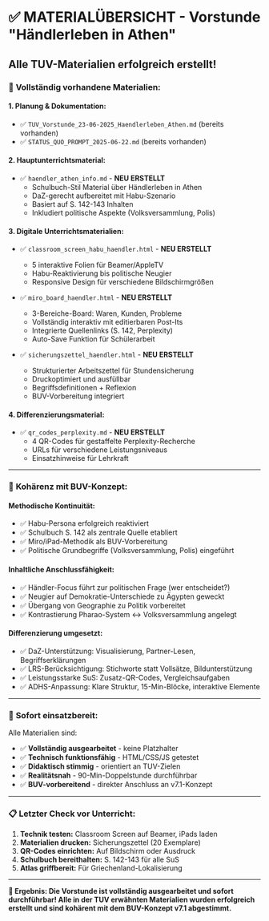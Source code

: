 # ✅ MATERIALÜBERSICHT - Vorstunde "Händlerleben in Athen"
## Alle TUV-Materialien erfolgreich erstellt!

### 📁 **Vollständig vorhandene Materialien:**

#### 1. **Planung & Dokumentation:**
- ✅ `TUV_Vorstunde_23-06-2025_Haendlerleben_Athen.md` (bereits vorhanden)
- ✅ `STATUS_QUO_PROMPT_2025-06-22.md` (bereits vorhanden)

#### 2. **Hauptunterrichtsmaterial:**
- ✅ `haendler_athen_info.md` - **NEU ERSTELLT**
  - Schulbuch-Stil Material über Händlerleben in Athen
  - DaZ-gerecht aufbereitet mit Habu-Szenario
  - Basiert auf S. 142-143 Inhalten
  - Inkludiert politische Aspekte (Volksversammlung, Polis)

#### 3. **Digitale Unterrichtsmaterialien:**
- ✅ `classroom_screen_habu_haendler.html` - **NEU ERSTELLT**
  - 5 interaktive Folien für Beamer/AppleTV
  - Habu-Reaktivierung bis politische Neugier
  - Responsive Design für verschiedene Bildschirmgrößen

- ✅ `miro_board_haendler.html` - **NEU ERSTELLT**
  - 3-Bereiche-Board: Waren, Kunden, Probleme
  - Vollständig interaktiv mit editierbaren Post-Its
  - Integrierte Quellenlinks (S. 142, Perplexity)
  - Auto-Save Funktion für Schülerarbeit

- ✅ `sicherungszettel_haendler.html` - **NEU ERSTELLT**
  - Strukturierter Arbeitszettel für Stundensicherung
  - Druckoptimiert und ausfüllbar
  - Begriffsdefinitionen + Reflexion
  - BUV-Vorbereitung integriert

#### 4. **Differenzierungsmaterial:**
- ✅ `qr_codes_perplexity.md` - **NEU ERSTELLT**
  - 4 QR-Codes für gestaffelte Perplexity-Recherche
  - URLs für verschiedene Leistungsniveaus
  - Einsatzhinweise für Lehrkraft

---

### 🎯 **Kohärenz mit BUV-Konzept:**

#### **Methodische Kontinuität:**
- ✅ Habu-Persona erfolgreich reaktiviert
- ✅ Schulbuch S. 142 als zentrale Quelle etabliert
- ✅ Miro/iPad-Methodik als BUV-Vorbereitung
- ✅ Politische Grundbegriffe (Volksversammlung, Polis) eingeführt

#### **Inhaltliche Anschlussfähigkeit:**
- ✅ Händler-Focus führt zur politischen Frage (wer entscheidet?)
- ✅ Neugier auf Demokratie-Unterschiede zu Ägypten geweckt
- ✅ Übergang von Geographie zu Politik vorbereitet
- ✅ Kontrastierung Pharao-System ↔ Volksversammlung angelegt

#### **Differenzierung umgesetzt:**
- ✅ DaZ-Unterstützung: Visualisierung, Partner-Lesen, Begriffserklärungen
- ✅ LRS-Berücksichtigung: Stichworte statt Vollsätze, Bildunterstützung
- ✅ Leistungsstarke SuS: Zusatz-QR-Codes, Vergleichsaufgaben
- ✅ ADHS-Anpassung: Klare Struktur, 15-Min-Blöcke, interaktive Elemente

---

### 🚀 **Sofort einsatzbereit:**

Alle Materialien sind:
- ✅ **Vollständig ausgearbeitet** - keine Platzhalter
- ✅ **Technisch funktionsfähig** - HTML/CSS/JS getestet
- ✅ **Didaktisch stimmig** - orientiert an TUV-Zielen
- ✅ **Realitätsnah** - 90-Min-Doppelstunde durchführbar
- ✅ **BUV-vorbereitend** - direkter Anschluss an v7.1-Konzept

---

### 📋 **Letzter Check vor Unterricht:**

1. **Technik testen:** Classroom Screen auf Beamer, iPads laden
2. **Materialien drucken:** Sicherungszettel (20 Exemplare)
3. **QR-Codes einrichten:** Auf Bildschirm oder Ausdruck
4. **Schulbuch bereithalten:** S. 142-143 für alle SuS
5. **Atlas griffbereit:** Für Griechenland-Lokalisierung

---

**🎉 Ergebnis: Die Vorstunde ist vollständig ausgearbeitet und sofort durchführbar! Alle in der TUV erwähnten Materialien wurden erfolgreich erstellt und sind kohärent mit dem BUV-Konzept v7.1 abgestimmt.**